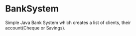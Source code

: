 # BankSystem
Simple Java Bank System which creates a list of clients, their account(Cheque or Savings).
